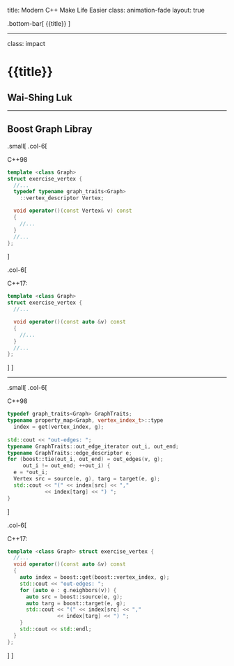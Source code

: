 title: Modern C++ Make Life Easier
class: animation-fade
layout: true

<!-- This slide will serve as the base layout for all your slides -->
.bottom-bar[
  {{title}}
]

---

class: impact

{{title}}
=========

Wai-Shing Luk
-------------

---

## Boost Graph Libray

.small[
.col-6[

C++98

```cpp
template <class Graph>
struct exercise_vertex {
  //...
  typedef typename graph_traits<Graph>
    ::vertex_descriptor Vertex;

  void operator()(const Vertex& v) const
  {
    //...
  }
  //...
};
```

]

.col-6[

C++17:

```cpp
template <class Graph>
struct exercise_vertex {
  //...

  void operator()(const auto &v) const
  {
    //...
  }
  //...
};
```

]
]

---

.small[
.col-6[

C++98

```cpp
typedef graph_traits<Graph> GraphTraits;
typename property_map<Graph, vertex_index_t>::type 
  index = get(vertex_index, g);
  
std::cout << "out-edges: ";
typename GraphTraits::out_edge_iterator out_i, out_end;
typename GraphTraits::edge_descriptor e;
for (boost::tie(out_i, out_end) = out_edges(v, g); 
     out_i != out_end; ++out_i) {
  e = *out_i;
  Vertex src = source(e, g), targ = target(e, g);
  std::cout << "(" << index[src] << "," 
            << index[targ] << ") ";
}
```

]

.col-6[

C++17:

```cpp
template <class Graph> struct exercise_vertex {
  //...
  void operator()(const auto &v) const
  {
    auto index = boost::get(boost::vertex_index, g);
    std::cout << "out-edges: ";
    for (auto e : g.neighbors(v)) {
      auto src = boost::source(e, g);
      auto targ = boost::target(e, g);
      std::cout << "(" << index[src] << "," 
                << index[targ] << ") ";
    }
    std::cout << std::endl;
  }
};
```

]
]
